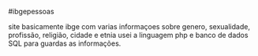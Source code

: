 
#ibgepessoas

site basicamente ibge com varias informaçoes sobre genero, sexualidade, profissão, religião, cidade e etnia
usei a linguagem php e banco de dados SQL para guardas as informações.

